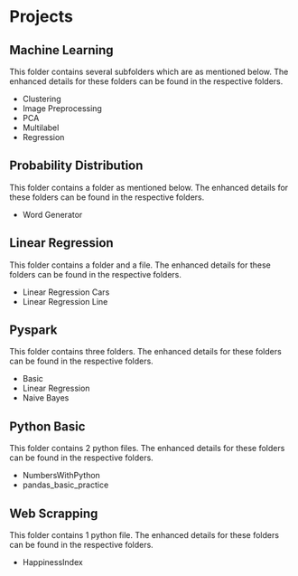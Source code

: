 # Projects

## Machine Learning

This folder contains several subfolders which are as mentioned below. The enhanced details for these folders can be found in the respective folders.
* Clustering
* Image Preprocessing
* PCA
* Multilabel
* Regression

## Probability Distribution

This folder contains a folder as mentioned below. The enhanced details for these folders can be found in the respective folders.
* Word Generator

## Linear Regression

This folder contains a folder and a file. The enhanced details for these folders can be found in the respective folders.
* Linear Regression Cars
* Linear Regression Line

## Pyspark

This folder contains three folders. The enhanced details for these folders can be found in the respective folders.
* Basic
* Linear Regression
* Naive Bayes

## Python Basic

This folder contains 2 python files. The enhanced details for these folders can be found in the respective folders.
* NumbersWithPython
* pandas_basic_practice

## Web Scrapping

This folder contains 1 python file. The enhanced details for these folders can be found in the respective folders.
* HappinessIndex

